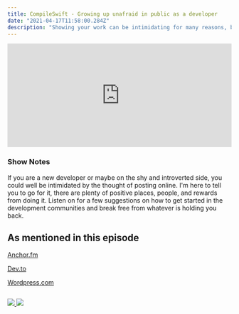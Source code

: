 ```yaml
---
title: CompileSwift - Growing up unafraid in public as a developer
date: "2021-04-17T11:58:00.284Z"
description: "Showing your work can be intimidating for many reasons, but I believe showing as you learn will help you more. Listen on for details."
---
```


<iframe src="https://open.spotify.com/embed-podcast/episode/0LDilDL8dVKl0c2G8av8Wn" width="100%" height="232" frameborder="0" allowtransparency="true" allow="encrypted-media"></iframe>

### Show Notes

If you are a new developer or maybe on the shy and introverted side, you could well be intimidated by the thought of posting online. I'm here to tell you to go for it, there are plenty of positive places, people, and rewards from doing it. Listen on for a few suggestions on how to get started in the development communities and break free from whatever is holding you back.

## As mentioned in this episode
[Anchor.fm](https://anchor.fm)

[Dev.to](https://dev.to)

[Wordpress.com](https://wordpress.com)

<div class="podcastSubscribeButton">
<a href="https://anchor.fm/compileswift">
<img src="/images/subscribe-to-podcast.png" style="margin: auto;"/>
</a>
<a href="https://www.buymeacoffee.com/pwcom">
<img src="/images/buy-me-a-coffee.png" style="margin: auto; padding-top: 1em;"/>
</a>
</div>
